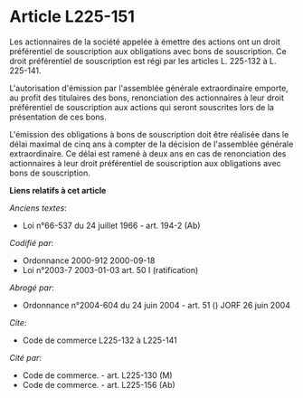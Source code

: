 # Article L225-151

Les actionnaires de la société appelée à émettre des actions ont un droit préférentiel de souscription aux obligations avec
bons de souscription. Ce droit préférentiel de souscription est régi par les articles L. 225-132 à L. 225-141.

L'autorisation d'émission par l'assemblée générale extraordinaire emporte, au profit des titulaires des bons, renonciation
des actionnaires à leur droit préférentiel de souscription aux actions qui seront souscrites lors de la présentation de ces
bons.

L'émission des obligations à bons de souscription doit être réalisée dans le délai maximal de cinq ans à compter de la
décision de l'assemblée générale extraordinaire. Ce délai est ramené à deux ans en cas de renonciation des actionnaires à
leur droit préférentiel de souscription aux obligations avec bons de souscription.

**Liens relatifs à cet article**

_Anciens textes_:

  - Loi n°66-537 du 24 juillet 1966 - art. 194-2 (Ab)

_Codifié par_:

  - Ordonnance 2000-912 2000-09-18
  - Loi n°2003-7 2003-01-03 art. 50 I (ratification)

_Abrogé par_:

  - Ordonnance n°2004-604 du 24 juin 2004 - art. 51 () JORF 26 juin 2004

_Cite_:

  - Code de commerce L225-132 à L225-141

_Cité par_:

  - Code de commerce. - art. L225-130 (M)
  - Code de commerce. - art. L225-156 (Ab)
